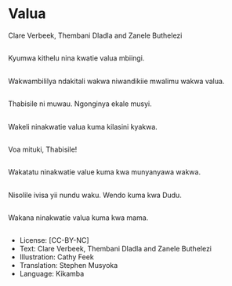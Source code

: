 # Valua
Clare Verbeek, Thembani
Dladla and Zanele
Buthelezi

##
Kyumwa kithelu nina
kwatie valua mbiingi.


##
Wakwambililya ndakitali
wakwa niwandikiie
mwalimu wakwa valua.


##
Thabisile ni muwau.
Ngonginya ekale musyi.


##
Wakeli ninakwatie valua
kuma kilasini kyakwa.


##
Voa mituki, Thabisile!


##
Wakatatu ninakwatie
value kuma kwa
munyanyawa wakwa.


##
Nisolile ivisa yii nundu
waku.
Wendo kuma kwa Dudu.


##
Wakana ninakwatie
valua kuma kwa mama.


##
* License: [CC-BY-NC]
* Text: Clare Verbeek, Thembani Dladla and Zanele
Buthelezi
* Illustration: Cathy Feek
* Translation: Stephen Musyoka
* Language: Kikamba

